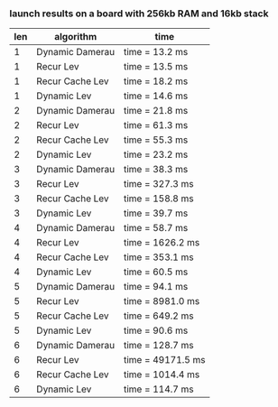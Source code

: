 ### launch results on a board with 256kb RAM and 16kb stack

| len | algorithm | time |
|-----|----------|------|
| 1 | Dynamic Damerau | time = 13.2 ms |                                                          
| 1 | Recur Lev       | time = 13.5 ms |                                                            
| 1 | Recur Cache Lev | time = 18.2 ms |                                                           
| 1 | Dynamic Lev     | time = 14.6 ms |                                                                                                                       
| 2 | Dynamic Damerau | time = 21.8 ms |                                                        
| 2 | Recur Lev       | time = 61.3 ms |                                                             
| 2 | Recur Cache Lev | time = 55.3 ms |                                                            
| 2 | Dynamic Lev     | time = 23.2 ms |                                                                                                                       
| 3 | Dynamic Damerau | time = 38.3 ms |                                                            
| 3 | Recur Lev       | time = 327.3 ms |                                                           
| 3 | Recur Cache Lev | time = 158.8 ms |                                                           
| 3 | Dynamic Lev     | time = 39.7 ms |                                                                                                                        
| 4 | Dynamic Damerau | time = 58.7 ms |                                                            
| 4 | Recur Lev       | time = 1626.2 ms |                                                           
| 4 | Recur Cache Lev | time = 353.1 ms |                                                           
| 4 | Dynamic Lev     | time = 60.5 ms |                                                                                                                          
| 5 | Dynamic Damerau | time = 94.1 ms |                                                             
| 5 | Recur Lev       | time = 8981.0 ms |                                                          
| 5 | Recur Cache Lev | time = 649.2 ms |                                                           
| 5 | Dynamic Lev     | time = 90.6 ms |                                                                                                                        
| 6 | Dynamic Damerau | time = 128.7 ms |                                                            
| 6 | Recur Lev       | time = 49171.5 ms |                                                        
| 6 | Recur Cache Lev | time = 1014.4 ms |                                                         
| 6 | Dynamic Lev     | time = 114.7 ms |                                                           
                                        